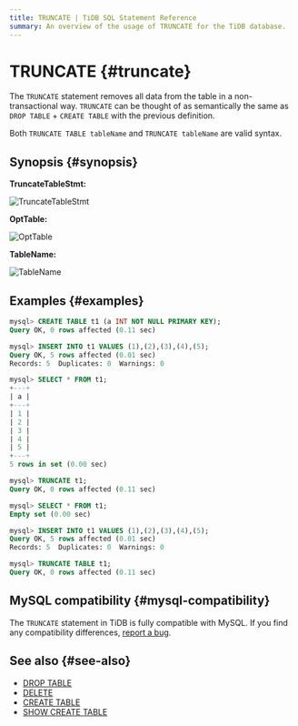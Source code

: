 ```yaml
---
title: TRUNCATE | TiDB SQL Statement Reference
summary: An overview of the usage of TRUNCATE for the TiDB database.
---
```


# TRUNCATE {#truncate}

The `TRUNCATE` statement removes all data from the table in a non-transactional way. `TRUNCATE` can be thought of as semantically the same as `DROP TABLE` + `CREATE TABLE` with the previous definition.

Both `TRUNCATE TABLE tableName` and `TRUNCATE tableName` are valid syntax.

## Synopsis {#synopsis}

**TruncateTableStmt:**

![TruncateTableStmt](/media/sqlgram/TruncateTableStmt.png)

**OptTable:**

![OptTable](/media/sqlgram/OptTable.png)

**TableName:**

![TableName](/media/sqlgram/TableName.png)

## Examples {#examples}

```sql
mysql> CREATE TABLE t1 (a INT NOT NULL PRIMARY KEY);
Query OK, 0 rows affected (0.11 sec)

mysql> INSERT INTO t1 VALUES (1),(2),(3),(4),(5);
Query OK, 5 rows affected (0.01 sec)
Records: 5  Duplicates: 0  Warnings: 0

mysql> SELECT * FROM t1;
+---+
| a |
+---+
| 1 |
| 2 |
| 3 |
| 4 |
| 5 |
+---+
5 rows in set (0.00 sec)

mysql> TRUNCATE t1;
Query OK, 0 rows affected (0.11 sec)

mysql> SELECT * FROM t1;
Empty set (0.00 sec)

mysql> INSERT INTO t1 VALUES (1),(2),(3),(4),(5);
Query OK, 5 rows affected (0.01 sec)
Records: 5  Duplicates: 0  Warnings: 0

mysql> TRUNCATE TABLE t1;
Query OK, 0 rows affected (0.11 sec)
```

## MySQL compatibility {#mysql-compatibility}

The `TRUNCATE` statement in TiDB is fully compatible with MySQL. If you find any compatibility differences, [report a bug](https://docs.pingcap.com/tidb/stable/support).

## See also {#see-also}

-   [DROP TABLE](/sql-statements/sql-statement-drop-table.md)
-   [DELETE](/sql-statements/sql-statement-delete.md)
-   [CREATE TABLE](/sql-statements/sql-statement-create-table.md)
-   [SHOW CREATE TABLE](/sql-statements/sql-statement-show-create-table.md)
